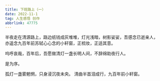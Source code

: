 ```yaml
---
title: 下班路上（一）
date: 2022-11-1
tag: 人生感悟 创作
abbrlink: 47775
---
```


​半夜走在清源路上，路边纸钱成灰堆堆，灯光浅暗，树影娑娑，吾感念已逝亲人，亦遥念九百年前苏轼心心念的小轩窗，正梳妆，正适其意。

呜呼哀哉，百年后，吾愿做清灯一盏长明人间，不辞绵助夜行人。

是为序。


孤灯一盏雾魍惘，只身浸沉夜未央。
清曲半首泪成行，九百年前小轩窗。
​
